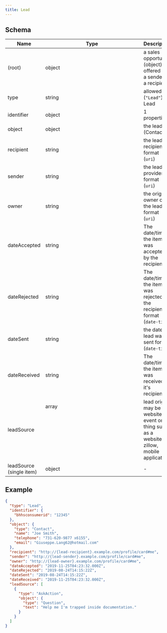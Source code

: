 ```yaml
---
title: Lead
---
```

## Schema

| Name | Type | Description |
|---|---|---|
| (root) | object | a sales opportunity (object) offered by a sender to a recipient. |
| type | string | allowed (`"Lead"`) Lead |
| identifier | object |  1 properties |
| object | object | the lead (Contact) |
| recipient | string | the lead recipient format (`uri`) |
| sender | string | the lead provider format (`uri`) |
| owner | string | the original owner of the lead format (`uri`) |
| dateAccepted | string | The date/time the item was accepted by the recipient |
| dateRejected | string | The date/time the item was rejected by the recipient format (`date-time`) |
| dateSent | string | the date the lead was sent format (`date-time`) |
| dateReceived | string | The date/time the item was received by it's recipient |
| leadSource | array<object> | lead origin, may be a website event or a thing such as a website, zillow, mobile applicaton. |
| leadSource (single item) | object | - |

## Example



```json
{
  "type": "Lead",
  "identifier": {
    "bhhsconsumerid": "12345"
  },
  "object": {
    "type": "Contact",
    "name": "Joe Smith",
    "telephone": "731-620-9877 x6155",
    "email": "Giuseppe.Lang62@hotmail.com"
  },
  "recipient": "http://{lead-recipient}.example.com/profile/card#me",
  "sender": "http://{lead-sender}.example.com/profile/card#me",
  "owner": "http://{lead-owner}.example.com/profile/card#me",
  "dateAccepted": "2019-11-25T04:23:32.000Z",
  "dateRejected": "2019-08-24T14:15:22Z",
  "dateSent": "2019-08-24T14:15:22Z",
  "dateReceived": "2019-11-25T04:23:32.000Z",
  "leadSource": [
    {
      "type": "AskAction",
      "object": {
        "type": "Question",
        "text": "Help me I'm trapped inside documentation."
      }
    }
  ]
}
```
